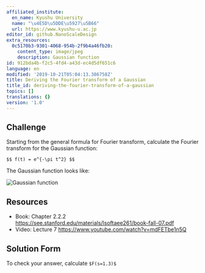 ```yaml
---
affiliated_institute:
  en_name: Kyushu University
  name: "\u4E5D\u5DDE\u5927\u5B66"
  url: https://www.kyushu-u.ac.jp
editor_id: github.NanoScaleDesign
extra_resources:
  0c5170b3-9301-4068-954b-2f9b4a46fb20:
    content_type: image/jpeg
    description: Gaussian function
id: 912bda4b-f2c5-4fd4-a43d-ec4d5df651c6
language: en
modified: '2019-10-21T05:04:13.386758Z'
title: Deriving the Fourier transform of a Gaussian
title_id: deriving-the-fourier-transform-of-a-gaussian
topics: []
translations: {}
version: '1.0'
---
```


## Challenge
Starting from the general formula for Fourier transform, calculate the Fourier transform for the Gaussian function:

`$$ f(t) = e^{-\pi t^2} $$`

The Gaussian function looks like:

![Gaussian function](/api/v0/teachers/github.NanoScaleDesign/resources/public/0c5170b3-9301-4068-954b-2f9b4a46fb20.jpeg/0c5170b3-9301-4068-954b-2f9b4a46fb20.jpeg)


## Resources
- Book: Chapter 2.2.2 https://see.stanford.edu/materials/lsoftaee261/book-fall-07.pdf
- Video: Lecture 7 https://www.youtube.com/watch?v=mdFETbe1n5Q



## Solution Form
To check your answer, calculate `$F(s=1.3)$`
